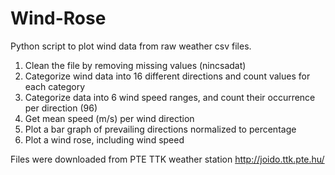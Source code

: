 # Wind-Rose

Python script to plot wind data from raw weather csv files.

1. Clean the file by removing missing values (nincsadat)
2. Categorize wind data into 16 different directions and count values for each category
3. Categorize data into 6 wind speed ranges, and count their occurrence per direction (96)
4. Get mean speed (m/s) per wind direction
5. Plot a bar graph of prevailing directions normalized to percentage
6. Plot a wind rose, including wind speed

Files were downloaded from PTE TTK weather station http://joido.ttk.pte.hu/
